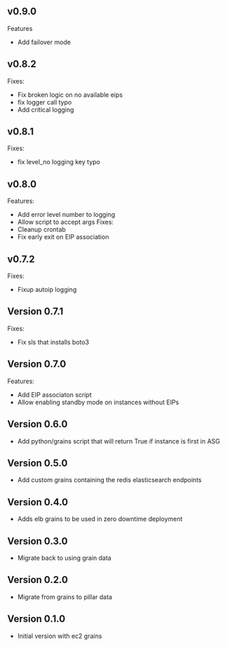 ## v0.9.0

Features
* Add failover mode

## v0.8.2

Fixes:
* Fix broken logic on no available eips
* fix logger call typo
* Add critical logging

## v0.8.1

Fixes:
* fix level_no logging key typo

## v0.8.0

Features:
* Add error level number to logging
* Allow script to accept args
Fixes:
* Cleanup crontab
* Fix early exit on EIP association

## v0.7.2

Fixes:
* Fixup autoip logging

## Version 0.7.1

Fixes:
* Fix sls that installs boto3

## Version 0.7.0

Features:
* Add EIP associaton script
* Allow enabling standby mode on instances without EIPs

## Version 0.6.0

* Add python/grains script that will return True if instance is first in ASG

## Version 0.5.0

* Add custom grains containing the redis elasticsearch endpoints

## Version 0.4.0

* Adds elb grains to be used in zero downtime deployment

## Version 0.3.0

* Migrate back to using grain data

## Version 0.2.0

* Migrate from grains to pillar data 

## Version 0.1.0

* Initial version with ec2 grains
